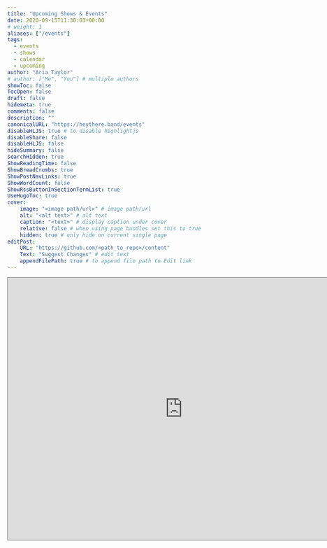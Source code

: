 ```yaml
---
title: "Upcoming Shows & Events"
date: 2020-09-15T11:30:03+00:00
# weight: 1
aliases: ["/events"]
tags:
  - events
  - shows
  - calendar
  - upcoming
author: "Aria Taylor"
# author: ["Me", "You"] # multiple authors
showToc: false
TocOpen: false
draft: false
hidemeta: true
comments: false
description: ""
canonicalURL: "https://heythere.band/events"
disableHLJS: true # to disable highlightjs
disableShare: false
disableHLJS: false
hideSummary: false
searchHidden: true
ShowReadingTime: false
ShowBreadCrumbs: true
ShowPostNavLinks: true
ShowWordCount: false
ShowRssButtonInSectionTermList: true
UseHugoToc: true
cover:
    image: "<image path/url>" # image path/url
    alt: "<alt text>" # alt text
    caption: "<text>" # display caption under cover
    relative: false # when using page bundles set this to true
    hidden: true # only hide on current single page
editPost:
    URL: "https://github.com/<path_to_repo>/content"
    Text: "Suggest Changes" # edit text
    appendFilePath: true # to append file path to Edit link
---
```

<iframe src="https://calendar.google.com/calendar/embed?height=600&wkst=1&ctz=America%2FLos_Angeles&showPrint=0&title=Hey%20There&src=NDQ3MzNlZTY2YzE3ZWNlOTE0OTc2ZWM2MGU2Y2NhYWE2YTA2YzQ5OGUzZDU1OGU2OTQzNzA1YzhjYjM4N2E3Y0Bncm91cC5jYWxlbmRhci5nb29nbGUuY29t&color=%23B39DDB" style="border:solid 1px #777" width="800" height="600" frameborder="0" scrolling="no"></iframe>
